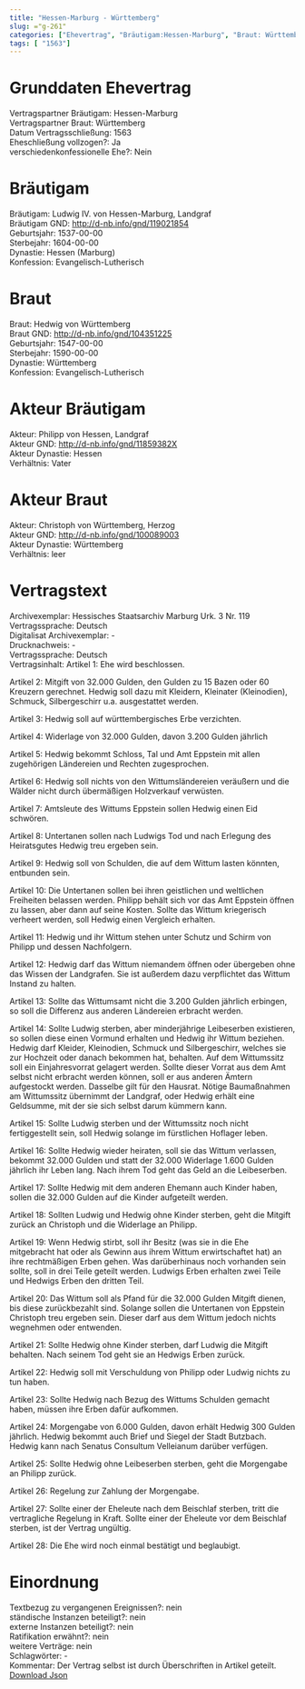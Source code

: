 ```yaml
---
title: "Hessen-Marburg - Württemberg"
slug: ="g-261"
categories: ["Ehevertrag", "Bräutigam:Hessen-Marburg", "Braut: Württemberg", "Eheschließung vollzogen?:Ja", "verschiedenkonfessionelle Ehe?:Nein", "Dynastie Bräutigam:Hessen (Marburg)", "Akteur Bräutigam:Philipp von Hessen, Landgraf", "Akteur Braut:Christoph von Württemberg, Herzog", "Textbezug?:nein", "Ständisch?:nein", "Ratifikation?:nein", "Sonstiges?:nein", "Bräutigam:Hessen-Marburg", "Braut: Württemberg"]
tags: [ "1563"]
---
```

<!--more-->

# Grunddaten Ehevertrag

Vertragspartner Bräutigam: Hessen-Marburg<br>
Vertragspartner Braut: Württemberg<br>
Datum Vertragsschließung: 1563<br>
Eheschließung vollzogen?: Ja<br>
verschiedenkonfessionelle Ehe?: Nein<br>
# Bräutigam

Bräutigam: Ludwig IV. von Hessen-Marburg, Landgraf<br>
Bräutigam GND: http://d-nb.info/gnd/119021854<br>
Geburtsjahr: 1537-00-00<br>
Sterbejahr: 1604-00-00<br>
Dynastie: Hessen (Marburg)<br>
Konfession: Evangelisch-Lutherisch<br>
# Braut

Braut: Hedwig von Württemberg<br>
Braut GND: http://d-nb.info/gnd/104351225<br>
Geburtsjahr: 1547-00-00<br>
Sterbejahr: 1590-00-00<br>
Dynastie: Württemberg<br>
Konfession: Evangelisch-Lutherisch<br>
# Akteur Bräutigam

Akteur: Philipp von Hessen, Landgraf<br>
Akteur GND: http://d-nb.info/gnd/11859382X<br>
Akteur Dynastie: Hessen<br>
Verhältnis: Vater<br>
# Akteur Braut

Akteur: Christoph von Württemberg, Herzog<br>
Akteur GND: http://d-nb.info/gnd/100089003<br>
Akteur Dynastie: Württemberg<br>
Verhältnis: leer<br>
# Vertragstext

Archivexemplar: Hessisches Staatsarchiv Marburg Urk. 3 Nr. 119<br>
Vertragssprache: Deutsch<br>
Digitalisat Archivexemplar: -<br>
Drucknachweis: -<br>
Vertragssprache: Deutsch<br>
Vertragsinhalt: Artikel 1: 
Ehe wird beschlossen.

Artikel 2:
Mitgift von 32.000 Gulden, den Gulden zu 15 Bazen oder 60 Kreuzern gerechnet.
Hedwig soll dazu mit Kleidern, Kleinater (Kleinodien), Schmuck, Silbergeschirr u.a. ausgestattet werden.

Artikel 3:
Hedwig soll auf württembergisches Erbe verzichten.

Artikel 4:
Widerlage von 32.000 Gulden, davon 3.200 Gulden jährlich

Artikel 5:
Hedwig bekommt Schloss, Tal und Amt Eppstein mit allen zugehörigen Ländereien und Rechten zugesprochen.

Artikel 6:
Hedwig soll nichts von den Wittumsländereien veräußern und die Wälder nicht durch übermäßigen Holzverkauf verwüsten.

Artikel 7:
Amtsleute des Wittums Eppstein sollen Hedwig einen Eid schwören.

Artikel 8: 
Untertanen sollen nach Ludwigs Tod und nach Erlegung des Heiratsgutes Hedwig treu ergeben sein.

Artikel 9:
Hedwig soll von Schulden, die auf dem Wittum lasten könnten, entbunden sein.

Artikel 10:
Die Untertanen sollen bei ihren geistlichen und weltlichen Freiheiten belassen werden.
Philipp behält sich vor das Amt Eppstein öffnen zu lassen, aber dann auf seine Kosten.
Sollte das Wittum kriegerisch verheert werden, soll Hedwig einen Vergleich erhalten.

Artikel 11:
Hedwig und ihr Wittum stehen unter Schutz und Schirm von Philipp und dessen Nachfolgern.

Artikel 12:
Hedwig darf das Wittum niemandem öffnen oder übergeben ohne das Wissen der Landgrafen. Sie ist außerdem dazu verpflichtet das Wittum Instand zu halten.

Artikel 13:
Sollte das Wittumsamt nicht die 3.200 Gulden jährlich erbingen, so soll die Differenz aus anderen Ländereien erbracht werden.

Artikel 14:
Sollte Ludwig sterben, aber minderjährige Leibeserben existieren, so sollen diese einen Vormund erhalten und Hedwig ihr Wittum beziehen.
Hedwig darf Kleider, Kleinodien, Schmuck und Silbergeschirr, welches sie zur Hochzeit oder danach bekommen hat, behalten.
Auf dem Wittumssitz soll ein Einjahresvorrat gelagert werden. Sollte dieser Vorrat aus dem Amt selbst nicht erbracht werden können, soll er aus anderen Ämtern aufgestockt werden.
Dasselbe gilt für den Hausrat.
Nötige Baumaßnahmen am Wittumssitz übernimmt der Landgraf, oder Hedwig erhält eine Geldsumme, mit der sie sich selbst darum kümmern kann.

Artikel 15:
Sollte Ludwig sterben und der Wittumssitz noch nicht fertiggestellt sein, soll Hedwig solange im fürstlichen Hoflager leben.

Artikel 16:
Sollte Hedwig wieder heiraten, soll sie das Wittum verlassen, bekommt 32.000 Gulden und statt der 32.000 Widerlage 1.600 Gulden jährlich ihr Leben lang.
Nach ihrem Tod geht das Geld an die Leibeserben.

Artikel 17:
Sollte Hedwig mit dem anderen Ehemann auch Kinder haben, sollen die 32.000 Gulden auf die Kinder aufgeteilt werden.

Artikel 18:
Sollten Ludwig und Hedwig ohne Kinder sterben, geht die Mitgift zurück an Christoph und die Widerlage an Philipp.

Artikel 19:
Wenn Hedwig stirbt, soll ihr Besitz (was sie in die Ehe mitgebracht hat oder als Gewinn aus ihrem Wittum erwirtschaftet hat) an ihre rechtmäßigen Erben gehen. Was darüberhinaus noch vorhanden sein sollte, soll in drei Teile geteilt werden. Ludwigs Erben erhalten zwei Teile und Hedwigs Erben den dritten Teil.

Artikel 20:
Das Wittum soll als Pfand für die 32.000 Gulden Mitgift dienen, bis diese zurückbezahlt sind. Solange sollen die Untertanen von Eppstein Christoph treu ergeben sein. Dieser darf aus dem Wittum jedoch nichts wegnehmen oder entwenden.

Artikel 21:
Sollte Hedwig ohne Kinder sterben, darf Ludwig die Mitgift behalten. Nach seinem Tod geht sie an Hedwigs Erben zurück.

Artikel 22:
Hedwig soll mit Verschuldung von Philipp oder Ludwig nichts zu tun haben.

Artikel 23:
Sollte Hedwig nach Bezug des Wittums Schulden gemacht haben, müssen ihre Erben dafür aufkommen.

Artikel 24:
Morgengabe von 6.000 Gulden, davon erhält Hedwig 300 Gulden jährlich. Hedwig bekommt auch Brief und Siegel der Stadt Butzbach.
Hedwig kann nach Senatus Consultum Velleianum darüber verfügen.

Artikel 25:
Sollte Hedwig ohne Leibeserben sterben, geht die Morgengabe an Philipp zurück.

Artikel 26:
Regelung zur Zahlung der Morgengabe.

Artikel 27:
Sollte einer der Eheleute nach dem Beischlaf sterben, tritt die vertragliche Regelung in Kraft.
Sollte einer der Eheleute vor dem Beischlaf sterben, ist der Vertrag ungültig.

Artikel 28:
Die Ehe wird noch einmal bestätigt und beglaubigt.<br>
# Einordnung

Textbezug zu vergangenen Ereignissen?: nein<br>
ständische Instanzen beteiligt?: nein<br>
externe Instanzen beteiligt?: nein<br>
Ratifikation erwähnt?: nein<br>
weitere Verträge: nein<br>
Schlagwörter: -<br>
Kommentar: Der Vertrag selbst ist durch Überschriften in Artikel geteilt.<br>
[Download Json](/vertraege/vertrag-261.json)